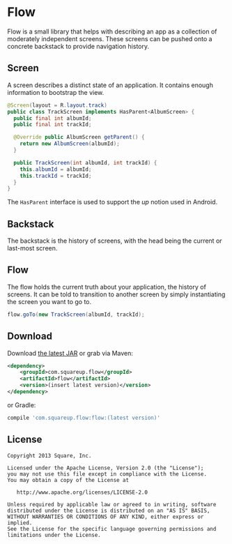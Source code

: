 # Flow

Flow is a small library that helps with describing an app as a collection of moderately independent screens. These screens can be pushed onto a concrete backstack to provide navigation history.

## Screen

A screen describes a distinct state of an application. It contains enough information to bootstrap the view.

```java
@Screen(layout = R.layout.track)
public class TrackScreen implements HasParent<AlbumScreen> {
  public final int albumId;
  public final int trackId;

  @Override public AlbumScreen getParent() {
    return new AlbumScreen(albumId);
  }

  public TrackScreen(int albumId, int trackId) {
    this.albumId = albumId;
    this.trackId = trackId;
  }
}
```

The `HasParent` interface is used to support the *up* notion used in Android.

## Backstack

The backstack is the history of screens, with the head being the current or last-most screen.

## Flow

The flow holds the current truth about your application, the history of screens. It can be told to transition to another screen by simply instantiating the screen you want to go to.

```java
flow.goTo(new TrackScreen(albumId, trackId);
```



Download
--------

Download [the latest JAR][1] or grab via Maven:

```xml
<dependency>
    <groupId>com.squareup.flow</groupId>
    <artifactId>flow</artifactId>
    <version>(insert latest version)</version>
</dependency>
```
or Gradle:
```groovy
compile 'com.squareup.flow:flow:(latest version)'
```



License
--------

    Copyright 2013 Square, Inc.

    Licensed under the Apache License, Version 2.0 (the "License");
    you may not use this file except in compliance with the License.
    You may obtain a copy of the License at

       http://www.apache.org/licenses/LICENSE-2.0

    Unless required by applicable law or agreed to in writing, software
    distributed under the License is distributed on an "AS IS" BASIS,
    WITHOUT WARRANTIES OR CONDITIONS OF ANY KIND, either express or implied.
    See the License for the specific language governing permissions and
    limitations under the License.




 [1]: http://repository.sonatype.org/service/local/artifact/maven/redirect?r=central-proxy&g=com.squareup.flow&a=flow&v=LATEST